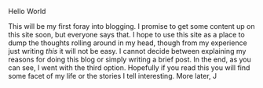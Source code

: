 Hello World

This will be my first foray into blogging. I promise to get some content up on this site soon, but everyone says that. I hope to use this site as a place to dump the thoughts rolling around in my head, though from my experience just writing _this_ it will not be easy. I cannot decide between explaining my reasons for doing this blog or simply writing a brief post. In the end, as you can see, I went with the third option. Hopefully if you read this you will find some facet of my life or the stories I tell interesting.
More later,
J
